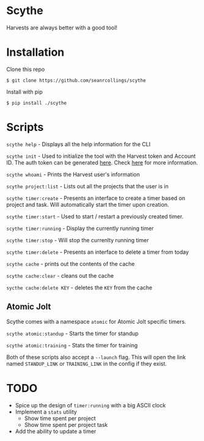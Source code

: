 # Scythe
Harvests are always better with a good tool!


# Installation
Clone this repo
```
$ git clone https://github.com/seanrcollings/scythe
```

Install with pip
```
$ pip install ./scythe
```

# Scripts
`scythe help` - Displays all the help information for the CLI

`scythe init` - Used to initialize the tool with the Harvest token and Account ID. The auth token can be generated [here](https://id.getharvest.com/developers). Check [here](https://help.getharvest.com/api-v2/authentication-api/authentication/authentication/) for more information.

`scythe whoami` - Prints the Harvest user's information

`scythe project:list` - Lists out all the projects that the user is in

`scythe timer:create` - Presents an interface to create a timer based on project and task. Will automatically start the timer upon creation.

`scythe timer:start` - Used to start / restart a previously created timer.

`scythe timer:running` - Display the currently running timer

`scythe timer:stop` - Will stop the currenlty running timer

`scythe timer:delete` - Presents an interface to delete a timer from today

`scythe cache` - prints out the contents of the cache

`scythe cache:clear` - cleans out the cache

`sycthe cache:delete KEY` - deletes the `KEY` from the cache

## Atomic Jolt
Scythe comes with a namespace `atomic` for Atomic Jolt specific timers.

`scythe atomic:standup` - Starts the timer for standup

`scythe atomic:training` - Stats the timer for training

Both of these scripts also accept a `--launch` flag. This will open the link named `STANDUP_LINK` or `TRAINING_LINK` in the config if they exist.


# TODO
- Spice up the design of `timer:running` with a big ASCII clock
- Implement a `stats` utility
  - Show time spent per project
  - Show time spent per project task
- Add the ability to update a timer
